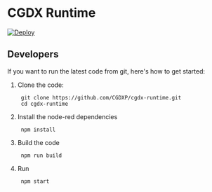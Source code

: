 # CGDX Runtime
[![Deploy](https://www.herokucdn.com/deploy/button.svg)](https://heroku.com/deploy?template=https://github.com/CGDXP/cgdx-runtime)

## Developers

If you want to run the latest code from git, here's how to get started:

1. Clone the code:

        git clone https://github.com/CGDXP/cgdx-runtime.git
        cd cgdx-runtime

2. Install the node-red dependencies

        npm install

3. Build the code

        npm run build

4. Run

        npm start

